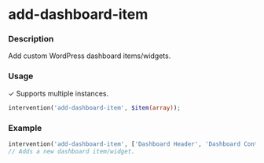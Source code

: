 # add-dashboard-item

### Description
Add custom WordPress dashboard items/widgets.

### Usage
&#10003; Supports multiple instances.
```php
intervention('add-dashboard-item', $item(array));
```

### Example
```php
intervention('add-dashboard-item', ['Dashboard Header', 'Dashboard Content']);
// Adds a new dashboard item/widget.
```
